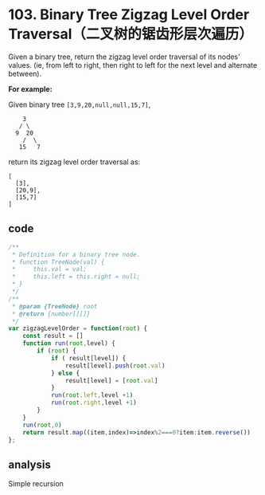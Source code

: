 # 103. Binary Tree Zigzag Level Order Traversal（二叉树的锯齿形层次遍历）

Given a binary tree, return the zigzag level order traversal of its nodes' values. (ie, from left to right, then right to left for the next level and alternate between).

**For example:**

Given binary tree `[3,9,20,null,null,15,7]`,

```
    3
   / \
  9  20
    /  \
   15   7
```

return its zigzag level order traversal as:

```
[
  [3],
  [20,9],
  [15,7]
]
```

## code

```js
/**
 * Definition for a binary tree node.
 * function TreeNode(val) {
 *     this.val = val;
 *     this.left = this.right = null;
 * }
 */
/**
 * @param {TreeNode} root
 * @return {number[][]}
 */
var zigzagLevelOrder = function(root) {
    const result = []
    function run(root,level) {
        if (root) {
            if ( result[level]) {
                result[level].push(root.val)
            } else {
                result[level] = [root.val]
            }
            run(root.left,level +1)
            run(root.right,level +1)
        }
    }
    run(root,0)
    return result.map((item,index)=>index%2===0?item:item.reverse())
};
```

## analysis

Simple recursion